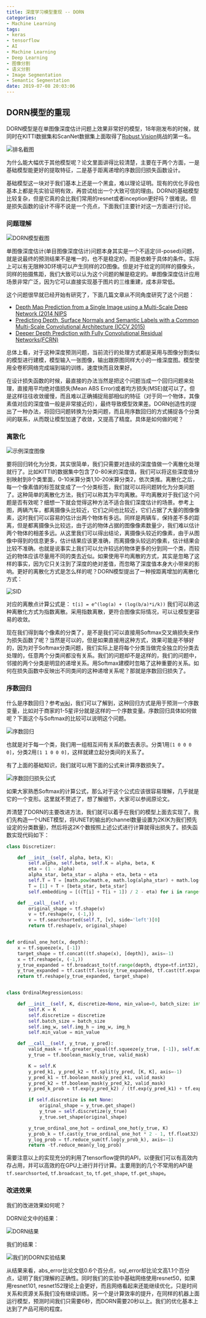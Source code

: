 ```yaml
---
title: 深度学习模型重现 -- DORN
categories:
- Machine Learning
tags:
- keras
- tensorflow
- AI
- Machine Learning
- Deep Learning
- 图像分割
- 语义分割
- Image Segmentation
- Semantic Segmentation
date: 2019-07-08 20:03:06
---
```


## DORN模型的重现

DORN模型是在单图像深度估计问题上效果非常好的模型，18年刚发布的时候，就同时在KITTI数据集和ScanNet数据集上面取得了[Robust Vision](http://www.robustvision.net/leaderboard.php?benchmark=depth)挑战的第一名。

![排名截图](/attaches/2019/2019-07-08-reproduce-ml-models-dorn/robustvision-challenge.png)

为什么能大幅优于其他模型呢？论文里面讲得比较清楚，主要在于两个方面，一是基础模型能更好的提取特征，二是基于距离递增的序数回归损失函数设计。

基础模型这一块对于我们基本上还是一个黑盒，难以理论证明。现有的优化手段也基本上都是先实验证明有效，再尝试给出一个大致可信的理由。DORN的基础模型比较复杂，但是它真的会比我们常用的resnet或者inception更好吗？很难说。但是损失函数的设计不得不说是一个亮点，下面我们主要针对这一方面进行讨论。

### 问题理解

![DORN模型截图](/attaches/2019/2019-07-08-reproduce-ml-models-dorn/dorn-model.png)

单图像深度估计(单目图像深度估计)问题本身其实是一个不适定(ill-posed)问题，就是说最终的预测结果不是唯一的，也不是稳定的，而是依赖于具体的条件。实际上可以有无限种3D环境可以产生同样的2D图像。但是对于给定的同样的摄像头，同样的拍摄焦距，我们大致可以认为这个问题的解是稳定的。单图像深度估计应用场景非常广泛，因为它可以直接实现基于图片的三维重建，成本非常低。

这个问题很早就已经开始有研究了，下面几篇文章从不同角度研究了这个问题：

- [Depth Map Prediction from a Single Image using a Multi-Scale Deep Network (2014 NIPS](https://arxiv.org/pdf/1406.2283.pdf)
- [Predicting Depth, Surface Normals and Semantic Labels with a Common Multi-Scale Convolutional Architecture (ICCV 2015)](https://arxiv.org/pdf/1411.4734.pdf)
- [Deeper Depth Prediction with Fully Convolutional Residual Networks(FCRN)](https://arxiv.org/pdf/1606.00373.pdf)

总体上看，对于这种深度预测问题，当前流行的处理方式都是采用与图像分割类似的模型进行建模，模型输入一张图像，输出跟原图同样大小的一维深度图。模型使用全卷积网络完成端到端的训练，速度快而且效果好。

在设计损失函数的时候，最直接的办法当然是把这个问题当成一个回归问题来处理，直接用平均绝对值损失(Mean ABS Error)或者均方损失(MSE)就可以了。但是这样往往收敛缓慢，而且难以正确捕捉局部相似的特征（对于同一个物体，其像素值对应的深度值一般是非常接近的），最终导致模型效果差。DORN创造性的提出了一种办法，将回归问题转换为分类问题，而且用序数回归的方式捕捉各个分类间的联系，从而既让模型加速了收敛，又提高了精度。具体是如何做的呢？

### 离散化

![示例深度图像](/attaches/2019/2019-07-08-reproduce-ml-models-dorn/depth-demo.png)

要将回归转化为分类，其实很简单，我们只需要对连续的深度值做一个离散化处理就行了。比如KITTI的数据集中包含了0-80米的深度值，我们可以将这些深度值分别映射到8个类里面，0-10米算分类1,10-20米算分类2，依次类推。离散化之后，每一个像素值的标签就变成了一个分类标签，我们就可以将问题转化为分类问题了。这种简单的离散化方法，我们可以称其为平均离散。平均离散对于我们这个问题是否有效呢？细想一下就会觉得这种方法不适合我们深度估计的场景。参考上图，两辆汽车，都离摄像头比较近，它们之间也比较近，它们占据了大量的图像像素，这时我们可以容易的估计出两个物体有多远。同样是两辆车，保持差不多的距离，但是都离摄像头比较远，由于远的物体占据的图像像素数量少，我们难以估计两个物体的相差多远。从这里我们可以得出结论，离摄像头较近的像素，由于从图像中得到的信息更多，估计结果应该更准确，而离摄像头较远的像素，估计结果会比较不准确。也就是说事实上我们可以允许较远的物体更多的分到同一个类，而较近的物体应该尽量用不同的类去近似。如果使用平均离散的方式，其实是忽略了这样的事实，因为它只关注到了深度的绝对差值，而忽略了深度值本身大小带来的影响。更好的离散化方式是怎么样的呢？DORN模型提出了一种按距离增加的离散化方式：

![SID](/attaches/2019/2019-07-08-reproduce-ml-models-dorn/SID.png)

对应的离散点计算公式是： `t[i] = e^(log(a) + (log(b/a)*i/k))` 我们可以称这种离散化方式为指数离散。采用指数离散，更符合图像实际情况，可以让模型更容易的收敛。

现在我们得到每个像素的分类了，是不是我们可以直接用Softmax交叉熵损失来作为损失函数了呢？当然是可以的，但是如果直接用这种方式，效果可能是不够好的，因为对于Softmax分类问题，我们实际上是将每个分类当做完全独立的分类去处理的，任意两个分类间都没有关系。我们的问题却不是这样的，我们的问题中，邻接的两个分类是明显的递增关系。用Softmax建模时忽略了这种重要的关系。如何在损失函数中反映出不同类间的这种递增关系呢？那就是序数回归损失了。

### 序数回归

什么是序数回归？参考[wiki](https://en.wikipedia.org/wiki/Ordinal_regression)，我们可以了解到，这种回归方式是用于预测一个序数变量，比如对于商家的1-5星评分就是这样的一个序数变量。序数回归具体如何做呢？下面这个与Softmax的比较可以说明这个问题。

![序数回归](/attaches/2019/2019-07-08-reproduce-ml-models-dorn/ordinal-regression.png)

也就是对于每一个类，我们用一组相互间有关系的数去表示。分类1用`[1 0 0 0 0]`，分类2用`[1 1 0 0 0]`，这样就建立起分类间的关系了。

有了上面的基础知识，我们就可以用下面的公式来计算序数损失了。

![序数回归损失公式](/attaches/2019/2019-07-08-reproduce-ml-models-dorn/ordinal-regression-formula.png)

如果大家熟悉Softmax的计算公式，那么对于这个公式应该很容易理解，几乎就是它的一个变形。这里就不赘述了，想了解细节，大家可以参阅原论文。

弄清楚了DORN的主要改进方法，我们就可以着手在我们的模型上面去实现了。我们先构造一个UNET模型，将UNET的输出的channel数量设置为2K(K为我们预先设定的分类数量)，然后将这2K个数按照上述公式进行计算就得出损失了。损失函数实现代码如下：

```python
class Discretizer:

    def __init__(self, alpha, beta, K):
        self.alpha, self.beta, self.K = alpha, beta, K
        eta = (1 - alpha)
        alpha_star, beta_star = alpha + eta, beta + eta
        self.T = T = [math.pow(math.e, math.log(alpha_star) + math.log(beta_star / alpha_star) * i / K) for i in range(K)][1:]
        T = [1] + T + [beta_star, beta_star]
        self.embedding = [((T[i] + T[i + 1]) / 2 - eta) for i in range(len(T) - 1)]

    def __call__(self, v):
        original_shape = tf.shape(v)
        v = tf.reshape(v, (-1,))
        v = tf.searchsorted(self.T, [v], side='left')[0]
        return tf.reshape(v, original_shape)


def ordinal_one_hot(x, depth):
    x = tf.squeeze(x, [-1])
    target_shape = tf.concat((tf.shape(x), [depth]), axis=-1)
    x = tf.reshape(x, (-1,))
    y_true_expanded = tf.broadcast_to(tf.range(depth, dtype=tf.int32), tf.concat((tf.shape(x), [depth]), axis=-1))
    y_true_expanded = tf.cast(tf.less(y_true_expanded, tf.cast(tf.expand_dims(x, axis=-1), dtype=tf.int32)), dtype=tf.int32)
    return tf.reshape(y_true_expanded, target_shape)


class OrdinalRegressionLoss:

    def __init__(self, K, discretize=None, min_value=0, batch_size: int=-1, img_w: int=-1, img_h: int=-1):
        self.K = K
        self.discretize = discretize
        self.batch_size = batch_size
        self.img_w, self.img_h = img_w, img_h
        self.min_value = min_value

    def __call__(self, y_true, y_pred):
        valid_mask = tf.greater_equal(tf.squeeze(y_true, [-1]), self.min_value)
        y_true = tf.boolean_mask(y_true, valid_mask)

        K = self.K
        y_pred_k1, y_pred_k2 = tf.split(y_pred, [K, K], axis=-1)
        y_pred_k1 = tf.boolean_mask(y_pred_k1, valid_mask)
        y_pred_k2 = tf.boolean_mask(y_pred_k2, valid_mask)
        y_pred_k_prob = tf.exp(y_pred_k2) / (tf.exp(y_pred_k1) + tf.exp(y_pred_k2))

        if self.discretize is not None:
            original_shape = y_true.get_shape()
            y_true = self.discretize(y_true)
            y_true.set_shape(original_shape)

        y_true_ordinal_one_hot = ordinal_one_hot(y_true, K)
        y_prob_k = tf.cast(y_true_ordinal_one_hot * 2 - 1, tf.float32) * y_pred_k_prob + tf.cast(1 - y_true_ordinal_one_hot, tf.float32)
        y_log_prob = tf.reduce_sum(tf.log(y_prob_k), axis=-1)
        return -tf.reduce_mean(y_log_prob)
```

需要注意以上的实现充分的利用了tensorflow提供的API，以便我们可以有高效内存占用，并可以高效的在GPU上进行并行计算。主要用到的几个不常用的API是`tf.searchsorted`, `tf.broadcast_to`, `tf.get_shape`, `tf.get_shape`。

### 改进效果

我们的改进效果如何呢？

DORN论文中的结果：

![DORN结果](/attaches/2019/2019-07-08-reproduce-ml-models-dorn/dorn-result.png)

我们的结果：

![我们的DORN实验结果](/attaches/2019/2019-07-08-reproduce-ml-models-dorn/dorn-our-result.png)

从结果来看，abs_error比论文低0.6个百分点，sql_error却比论文高1.1个百分点，证明了我们理解的正确性。同时我们的实验中基础网络使用resnet50，如果用resnet101, resnet152理论上会更好，而且网络看起来还能继续优化，只是时间关系和资源关系我们没有继续训练。另一个是计算效率的提升，在同样的机器上面运行模型，预测时间我们只需要6秒，而DORN需要20秒以上。我们的优化基本上达到了产品可用的程度。
